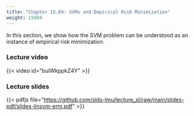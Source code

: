 ```yaml
---
title: "Chapter 15.04: SVMs and Empirical Risk Minimization"
weight: 15004
---
```

In this section, we show how the SVM problem can be understood as an instance of empirical risk minimization. 

<!--more-->

### Lecture video

{{< video id="bulWkppkZ4Y" >}}

### Lecture slides

{{< pdfjs file="https://github.com/slds-lmu/lecture_sl/raw/main/slides-pdf/slides-linsvm-erm.pdf" >}}
